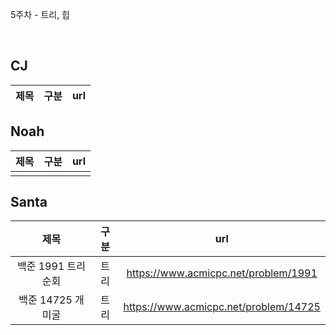 5주차 - 트리, 힙

</br>

## CJ

|제목|구분|url|
|:------:|:---:|:---:|


## Noah

| 제목 | 구분 | url |
|:------:|:---:|:---:|
||||


## Santa

|제목|구분|url|
|:------:|:---:|:---:|
|백준 1991 트리순회|트리|https://www.acmicpc.net/problem/1991|
|백준 14725 개미굴|트리|https://www.acmicpc.net/problem/14725|
